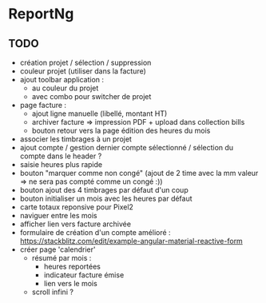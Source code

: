 # ReportNg

## TODO

- création projet / sélection / suppression
- couleur projet (utiliser dans la facture)
- ajout toolbar application :
  - au couleur du projet
  - avec combo pour switcher de projet
- page facture :
  - ajout ligne manuelle (libellé, montant HT)
  - archiver facture => impression PDF + upload dans collection bills
  - bouton retour vers la page édition des heures du mois
- associer les timbrages à un projet
- ajout compte / gestion dernier compte sélectionné / sélection du compte dans le header ?
- saisie heures plus rapide
- bouton "marquer comme non congé" (ajout de 2 time avec la mm valeur => ne sera pas compté comme un congé :))
- bouton ajout des 4 timbrages par défaut d'un coup
- bouton initialiser un mois avec les heures par défaut
- carte totaux reponsive pour Pixel2
- naviguer entre les mois
- afficher lien vers facture archivée
- formulaire de création d'un compte amélioré : https://stackblitz.com/edit/example-angular-material-reactive-form
- créer page 'calendrier'
  - résumé par mois :
    - heures reportées
    - indicateur facture émise
    - lien vers le mois
  - scroll infini ?
